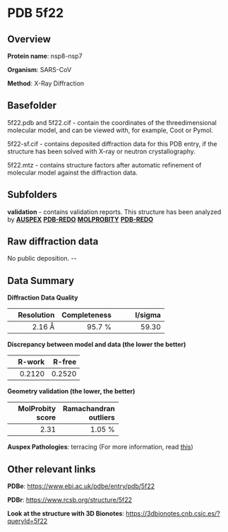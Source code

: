 # PDB 5f22

## Overview

**Protein name**: nsp8-nsp7

**Organism**: SARS-CoV

**Method**: X-Ray Diffraction

## Basefolder

5f22.pdb and 5f22.cif - contain the coordinates of the threedimensional molecular model, and can be viewed with, for example, Coot or Pymol.

5f22-sf.cif - contains deposited diffraction data for this PDB entry, if the structure has been solved with X-ray or neutron crystallography.

5f22.mtz - contains structure factors after automatic refinement of molecular model against the diffraction data.

## Subfolders





**validation** - contains validation reports. This structure has been analyzed by [**AUSPEX**](https://github.com/thorn-lab/coronavirus_structural_task_force/tree/master/pdb/nsp8-nsp7/SARS-CoV/5f22/validation/auspex) [**PDB-REDO**](https://github.com/thorn-lab/coronavirus_structural_task_force/tree/master/pdb/nsp8-nsp7/SARS-CoV/5f22/validation/pdb-redo) [**MOLPROBITY**](https://github.com/thorn-lab/coronavirus_structural_task_force/tree/master/pdb/nsp8-nsp7/SARS-CoV/5f22/validation/molprobity) [**PDB-REDO**](https://github.com/thorn-lab/coronavirus_structural_task_force/blob/master/pdb/nsp8-nsp7/SARS-CoV/5f22/validation/Xtriage_output.log) 

## Raw diffraction data

No public deposition. --<br> 

## Data Summary
**Diffraction Data Quality**

|   | Resolution | Completeness| I/sigma |
|---|-------------:|----------------:|--------------:|
|   |2.16 Å|95.7  %|<img width=50/>59.30|

**Discrepancy between model and data (the lower the better)**

|   | **R-work**| **R-free**   
|---|-------------:|----------------:|           
||  0.2120|  0.2520|

**Geometry validation (the lower, the better)**

|   |**MolProbity<br>score**| **Ramachandran<br>outliers** 
|---|-------------:|----------------:|
||  2.31|  1.05 %|

**Auspex Pathologies**: terracing (For more information, read [this](https://github.com/thorn-lab/coronavirus_structural_task_force/blob/master/pdb/nsp8-nsp7/SARS-CoV/5f22/validation/auspex/5f22_auspex_comments.txt))

 



## Other relevant links 
**PDBe**:  https://www.ebi.ac.uk/pdbe/entry/pdb/5f22
 
**PDBr**: https://www.rcsb.org/structure/5f22 

**Look at the structure with 3D Bionotes**: https://3dbionotes.cnb.csic.es/?queryId=5f22

